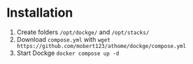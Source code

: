 # Installation
1. Create folders `/opt/dockge/` and `/opt/stacks/`
2. Download `compose.yml` with `wget https://github.com/mobert123/athome/dockge/compose.yml`
3. Start Dockge `docker compose up -d`
